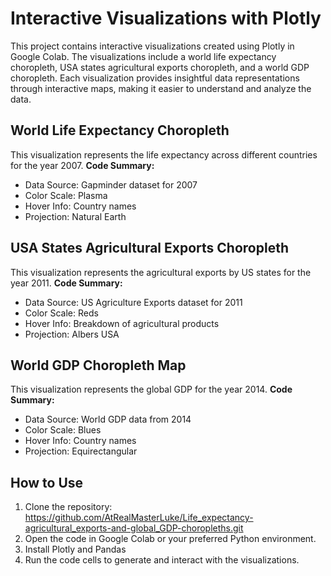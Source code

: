 # Interactive Visualizations with Plotly
This project contains interactive visualizations created using Plotly in Google Colab.
The visualizations include a world life expectancy choropleth, USA states agricultural exports choropleth, and a world GDP choropleth.
Each visualization provides insightful data representations through interactive maps, making it easier to understand and analyze the data.
## World Life Expectancy Choropleth

This visualization represents the life expectancy across different countries for the year 2007.
**Code Summary:**
- Data Source: Gapminder dataset for 2007
- Color Scale: Plasma
- Hover Info: Country names
- Projection: Natural Earth

## USA States Agricultural Exports Choropleth

This visualization represents the agricultural exports by US states for the year 2011.
**Code Summary:**
- Data Source: US Agriculture Exports dataset for 2011
- Color Scale: Reds
- Hover Info: Breakdown of agricultural products
- Projection: Albers USA

## World GDP Choropleth Map

This visualization represents the global GDP for the year 2014.
**Code Summary:**
- Data Source: World GDP data from 2014
- Color Scale: Blues
- Hover Info: Country names
- Projection: Equirectangular

## How to Use
1. Clone the repository: https://github.com/AtRealMasterLuke/Life_expectancy-agricultural_exports-and-global_GDP-choropleths.git
2. Open the code in Google Colab or your preferred Python environment.
3. Install Plotly and Pandas
4. Run the code cells to generate and interact with the visualizations.
